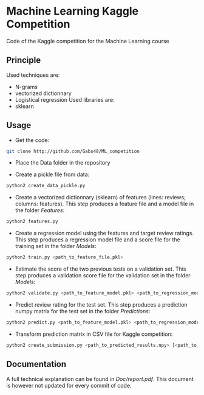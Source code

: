 # Machine Learning Kaggle Competition
Code of the Kaggle competition for the Machine Learning course

## Principle

Used techniques are:
- N-grams
- vectorized dictionnary
- Logistical regression
Used libraries are:
- sklearn

## Usage

- Get the code:

~~~bash
git clone http://github.com/Gabs48/ML_competition
~~~

- Place the Data folder in the repository

- Create a pickle file from data:

~~~bash
python2 create_data_pickle.py
~~~

- Create a vectorized dictionnary (sklearn) of features (lines: reviews; columns: features). This step produces a feature file and a model file in the folder *Features*:

~~~bash
python2 features.py
~~~

- Create a regression model using the features and target review ratings. This step produces a regression model file and a score file for the training set in the folder *Models*:

~~~bash
python2 train.py <path_to_feature_file.pkl>
~~~

- Estimate the score of the two previous tests on a validation set. This step produces a validation score file for the validation set in the folder *Models*:

~~~bash
python2 validate.py <path_to_feature_model.pkl> <path_to_regression_model.pkl>
~~~

- Predict review rating for the test set. This step produces a prediction numpy matrix for the test set in the folder *Predictions*:

~~~bash
python2 predict.py <path_to_feature_model.pkl> <path_to_regression_model.pkl>
~~~

- Transform prediction matrix in CSV file for Kaggle competition:

~~~bash
python2 create_submission.py <path_to_predicted_results.npy> [<path_to_CSV_file.csv>]
~~~

## Documentation
A full technical explanation can be found in *Doc/report.pdf*. This document is however not updated for every commit of code.
